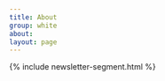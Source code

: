 ```yaml
---
title: About
group: white
about: 
layout: page
---
```


<section class="">
  <div class="container pa3 pa4_m row ">

  </div>
</section>

{% include newsletter-segment.html %}
